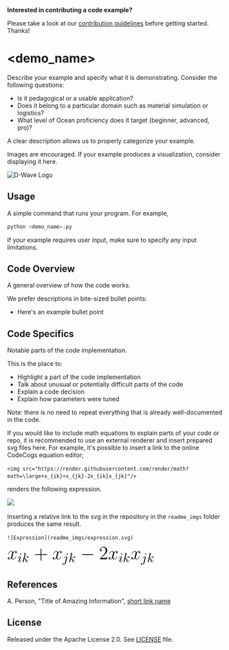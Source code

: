 **Interested in contributing a code example?** 

Please take a look at our [contribution guidelines](CONTRIBUTING.md) before
getting started. Thanks!

<!-- Before submitting your code, please delete the above code contribution
instructions and this comment as they will not be relevant in your code 
example README.md.-->

# <demo_name>

Describe your example and specify what it is demonstrating. Consider the
following questions:

* Is it pedagogical or a usable application?
* Does it belong to a particular domain such as material simulation or logistics? 
* What level of Ocean proficiency does it target (beginner, advanced, pro)? 

A clear description allows us to properly categorize your example.

Images are encouraged. If your example produces a visualization, consider
displaying it here.

![D-Wave Logo](dwave_logo.png)

## Usage

A simple command that runs your program. For example,

```bash
python <demo_name>.py
```

If your example requires user input, make sure to specify any input limitations.

## Code Overview

A general overview of how the code works.

We prefer descriptions in bite-sized bullet points:

* Here's an example bullet point

## Code Specifics

Notable parts of the code implementation.

This is the place to:

* Highlight a part of the code implementation
* Talk about unusual or potentially difficult parts of the code
* Explain a code decision
* Explain how parameters were tuned

Note: there is no need to repeat everything that is already well-documented in
the code.

If you would like to include math equations to explain parts of your code or repo,
it is recommended to use an external renderer and insert prepared svg files here.
For example, it's possible to insert a link to the online CodeCogs equation editor;

`<img src="https://render.githubusercontent.com/render/math?math=\large+x_{ik}+x_{jk}-2x_{ik}x_{jk}"/>`

renders the following expression.

<img src="https://render.githubusercontent.com/render/math?math=\large x_{ik} + x_{jk}-2x_{ik}x_{jk} "/>


Inserting a relative link to the svg in the repository in the `readme_imgs`
folder produces the same result.

`![Expression](readme_imgs/expression.svg)`

![Expression](readme_imgs/expression.svg)


## References

A. Person, "Title of Amazing Information", [short link
name](https://example.com/)

## License

Released under the Apache License 2.0. See [LICENSE](LICENSE) file.
